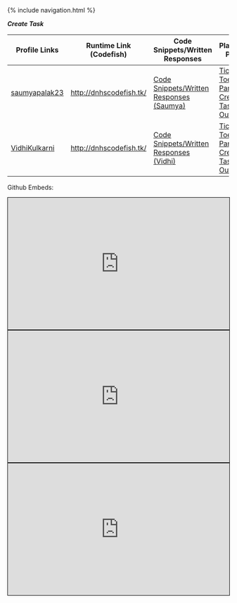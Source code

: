 {% include navigation.html %}

**_Create Task_**

|Profile Links | Runtime Link (Codefish) | Code Snippets/Written Responses | Planning Page |
| --------------- | --------------- | -------------------------------------- | --------------|
|  <a href="https://github.com/saumyapalk23" target="_blank">saumyapalak23</a> | http://dnhscodefish.tk/ |<a href="https://github.com/arushi10/codefish/wiki/Written-Response-And-Video-(Create-Task)---Saumya" target="_blank">Code Snippets/Written Responses (Saumya)</a> |<a href = "https://github.com/arushi10/codefish/wiki/Vidhi-and-Saumya-Create-Task:--Tic-Tac-Toe" target = "_blank"> Tic Tac Toe Partner Create Task Outline
|<a href="https://github.com/VidhiKulkarni" target="_blank">VidhiKulkarni</a> |http://dnhscodefish.tk/| <a href="https://github.com/arushi10/codefish/wiki/Vidhi---Written-Create-Task" target="_blank">Code Snippets/Written Responses (Vidhi)</a> |<a href = "https://github.com/arushi10/codefish/wiki/Vidhi-and-Saumya-Create-Task:--Tic-Tac-Toe" target = "_blank"> Tic Tac Toe Partner Create Task Outline 

  

Github Embeds:

<iframe src="https://github.com/arushi10/codefish/wiki/Vidhi-and-Saumya-Create-Task:--Tic-Tac-Toe" width="100%" height="300" style="border:1px solid black;"></iframe>
  
<iframe src="https://github.com/arushi10/codefish/wiki/Written-Response-And-Video-(Create-Task)---Saumya" width="100%" height="300" style="border:1px solid black;"></iframe>

<iframe src="https://github.com/arushi10/codefish/wiki/Vidhi---Written-Create-Task" width="100%" height="300" style="border:1px solid black;"></iframe>
